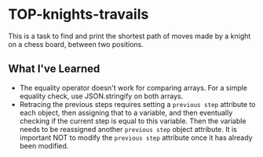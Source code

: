 # TOP-knights-travails

This is a task to find and print the shortest path of moves made by a knight on a chess board, between two positions.

## What I've Learned

- The equality operator doesn't work for comparing arrays. For a simple equality check, use JSON.stringify on both arrays.
- Retracing the previous steps requires setting a `previous step` attribute to each object, then assigning that to a variable, and then eventually checking if the current step is equal to this variable. Then the variable needs to be reassigned another `previous step` object attribute. It is important NOT to modify the `previous step` attribute once it has already been modified.
